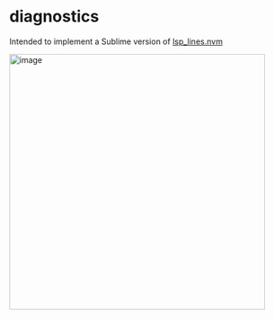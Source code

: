 # diagnostics

Intended to implement a Sublime version of [lsp_lines.nvm](https://github.com/Maan2003/lsp_lines.nvim)

<img width="455" alt="image" src="https://user-images.githubusercontent.com/32599364/212409729-0dc3cf1e-773d-427c-84c3-53f4c19e3bf6.png">
